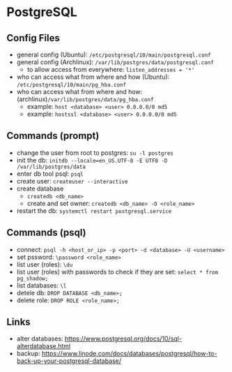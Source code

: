 # PostgreSQL

## Config Files
- general config (Ubuntu): `/etc/postgresql/10/main/postgresql.conf`
- general config (Archlinux): `/var/lib/postgres/data/postgresql.conf`
  - to allow access from everywhere: `listen_addresses = '*'`
- who can access what from where and how (Ubuntu):
  `/etc/postgresql/10/main/pg_hba.conf`
- who can access what from where and how:
  (archlinux)`/var/lib/postgres/data/pg_hba.conf`
  - example: `host <database> <user> 0.0.0.0/0 md5`
  - example: `hostssl <database> <user> 0.0.0.0/0 md5`

## Commands (prompt)
- change the user from root to postgres: `su -l postgres`
- init the db: `initdb --locale=en_US.UTF-8 -E UTF8 -D
  /var/lib/postgres/data`
- enter db tool psql: `psql`
- create user: `createuser --interactive`
- create database
  - `createdb <db_name>`
  - create and set owner: `createdb <db_name> -O <role_name>`
- restart the db: `systemctl restart postgresql.service`

## Commands (psql)
- connect: `psql -h <host_or_ip> -p <port> -d <database> -U <username>`
- set pssword: `\password <role_name>`
- list user (roles): `\du`
- list user (roles) with passwords to check if they are set: `select *
  from pg_shadow;`
- list databases: `\l`
- detele db: `DROP DATABASE <db_name>;`
- delete role: `DROP ROLE <role_name>;`

## Links
- alter databases:
  <https://www.postgresql.org/docs/10/sql-alterdatabase.html>
- backup:
  <https://www.linode.com/docs/databases/postgresql/how-to-back-up-your-postgresql-database/>
